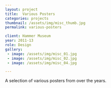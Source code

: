 ```yaml
---
layout: project
title:  Various Posters
categories: projects
thumbnail: /assets/img/misc_thumb.jpg
permalink: various-posters

client: Hammer Museum
year: 2011-13
role: Design
gallery:
 - image: /assets/img/misc_01.jpg
 - image: /assets/img/misc_02.jpg
 - image: /assets/img/misc_04.jpg

---
```


A selection of various posters from over the years.